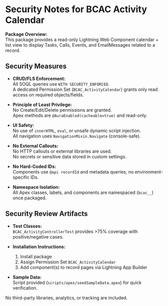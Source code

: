 # Security Notes for BCAC Activity Calendar

**Package Overview:**  
This package provides a read-only Lightning Web Component calendar + list view to display Tasks, Calls, Events, and EmailMessages related to a record.

## Security Measures

- **CRUD/FLS Enforcement:**  
  All SOQL queries use `WITH SECURITY_ENFORCED`.  
  A dedicated Permission Set (`BCAC_ActivityCalendar`) grants only read access on required objects/fields.

- **Principle of Least Privilege:**  
  No Create/Edit/Delete permissions are granted.  
  Apex methods are `@AuraEnabled(cacheable=true)` and read-only.

- **UI Safety:**  
  No use of `innerHTML`, `eval`, or unsafe dynamic script injection.  
  All navigation uses `NavigationMixin.Navigate` (console-safe).

- **No External Callouts:**  
  No HTTP callouts or external libraries are used.  
  No secrets or sensitive data stored in custom settings.

- **No Hard-Coded IDs:**  
  Components use `@api recordId` and metadata queries; no environment-specific IDs.

- **Namespace Isolation:**  
  All Apex classes, labels, and components are namespaced (`bcac__`) once packaged.

## Security Review Artifacts

- **Test Classes:**  
  `BCAC_ActivityControllerTest` provides >75% coverage with positive/negative cases.

- **Installation Instructions:**  
  1. Install package
  2. Assign Permission Set `BCAC_ActivityCalendar`
  3. Add component(s) to record pages via Lightning App Builder

- **Sample Data:**  
  Script provided (`scripts/apex/seedSampleData.apex`) for quick verification.

No third-party libraries, analytics, or tracking are included.
